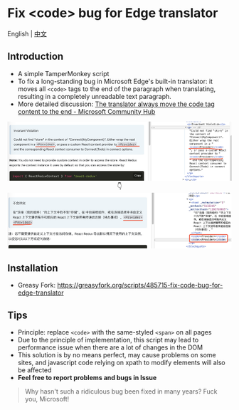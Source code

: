 # Fix \<code\> bug for Edge translator

English | [中文](README_zh.md)

## Introduction

- A simple TamperMonkey script
- To fix a long-standing bug in Microsoft Edge's built-in translator: it moves all `<code>` tags to the end of the paragraph when translating, resulting in a completely unreadable text paragraph.
- More detailed discussion: [The translator always move the code tag content to the end - Microsoft Community Hub](https://techcommunity.microsoft.com/t5/discussions/the-translator-always-move-the-code-tag-content-to-the-end/m-p/1906043)

<img src="assets/large.png" alt="before" style="zoom: 67%;" />

<center>👇</center>

<img src="assets/large-1706264991457-3.png" alt="after" style="zoom:67%;" />

## Installation

- Greasy Fork: https://greasyfork.org/scripts/485715-fix-code-bug-for-edge-translator

## Tips

- Principle: replace `<code>` with the same-styled `<span>` on all pages
- Due to the principle of implementation, this script may lead to performance issue when there are a lot of changes in the DOM
- This solution is by no means perfect, may cause problems on some sites, and javascript code relying on xpath to modify elements will also be affected
- **Feel free to report problems and bugs in Issue**

> Why hasn't such a ridiculous bug been fixed in many years?
> Fuck you, Microsoft! 